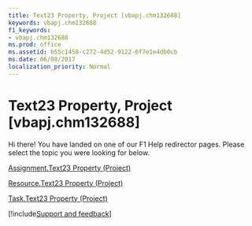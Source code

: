 ```yaml
---
title: Text23 Property, Project [vbapj.chm132688]
keywords: vbapj.chm132688
f1_keywords:
- vbapj.chm132688
ms.prod: office
ms.assetid: b55c1458-c272-4d52-9122-6f7e1e4db0cb
ms.date: 06/08/2017
localization_priority: Normal
---
```



# Text23 Property, Project [vbapj.chm132688]

Hi there! You have landed on one of our F1 Help redirector pages. Please select the topic you were looking for below.

[Assignment.Text23 Property (Project)](https://msdn.microsoft.com/library/73a481bb-4a05-6bdc-2a9f-553295c742e6%28Office.15%29.aspx)

[Resource.Text23 Property (Project)](https://msdn.microsoft.com/library/dc3cb6f1-9303-281e-f1af-f46acdea7a2a%28Office.15%29.aspx)

[Task.Text23 Property (Project)](https://msdn.microsoft.com/library/3263f528-dd9c-48c2-27fe-7f4ae69f2c11%28Office.15%29.aspx)

[!include[Support and feedback](~/includes/feedback-boilerplate.md)]